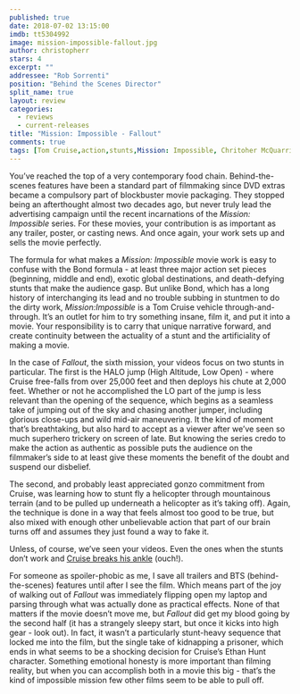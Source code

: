 ```yaml
---
published: true
date: 2018-07-02 13:15:00
imdb: tt5304992
image: mission-impossible-fallout.jpg
author: christopherr
stars: 4
excerpt: ""
addressee: "Rob Sorrenti"
position: "Behind the Scenes Director"
split_name: true
layout: review
categories: 
  - reviews
  - current-releases
title: "Mission: Impossible - Fallout"
comments: true
tags: [Tom Cruise,action,stunts,Mission: Impossible, Chritoher McQuarrie]
---
```

You’ve reached the top of a very contemporary food chain. Behind-the-scenes features have been a standard part of filmmaking since DVD extras became a compulsory part of blockbuster movie packaging. They stopped being an afterthought almost two decades ago, but never truly lead the advertising campaign until the recent incarnations of the _Mission: Impossible_ series. For these movies, your contribution is as important as any trailer, poster, or casting news. And once again, your work sets up and sells the movie perfectly.

The formula for what makes a _Mission: Impossible_ movie work is easy to confuse with the Bond formula - at least three major action set pieces (beginning, middle and end), exotic global destinations, and death-defying stunts that make the audience gasp. But unlike Bond, which has a long history of interchanging its lead and no trouble subbing in stuntmen to do the dirty work, _Mission:Impossible_ is a Tom Cruise vehicle through-and-through. It’s an outlet for him to try something insane, film it, and put it into a movie. Your responsibility is to carry that unique narrative forward, and create continuity between the actuality of a stunt and the artificiality of making a movie.

In the case of _Fallout_, the sixth mission, your videos focus on two stunts in particular. The first is the HALO jump (High Altitude, Low Open) - where Cruise free-falls from over 25,000 feet and then deploys his chute at 2,000 feet. Whether or not he accomplished the LO part of the jump is less relevant than the opening of the sequence, which begins as a seamless take of jumping out of the sky and chasing another jumper, including glorious close-ups and wild mid-air maneuvering. It the kind of moment that’s breathtaking, but also hard to accept as a viewer after we’ve seen so much superhero trickery on screen of late. But knowing the series credo to make the action as authentic as possible puts the audience on the filmmaker’s side to at least give these moments the benefit of the doubt and suspend our disbelief.

The second, and probably least appreciated gonzo commitment from Cruise, was learning how to stunt fly a helicopter through mountainous terrain (and to be pulled up underneath a helicopter as it’s taking off). Again, the technique is done in a way that feels almost too good to be true, but also mixed with enough other unbelievable action that part of our brain turns off and assumes they just found a way to fake it.

Unless, of course, we’ve seen your videos. Even the ones when the stunts don’t work and [Cruise breaks his ankle](https://www.youtube.com/watch?v=QLFRGj-PPNI) (ouch!).

For someone as spoiler-phobic as me, I save all trailers and BTS (behind-the-scenes) features until after I see the film. Which means part of the joy of walking out of _Fallout_ was immediately flipping open my laptop and parsing through what was actually done as practical effects. None of that matters if the movie doesn’t move me, but _Fallout_ did get my blood going by the second half (it has a strangely sleepy start, but once it kicks into high gear - look out). In fact, it wasn’t a particularly stunt-heavy sequence that locked me into the film, but the single take of kidnapping a prisoner, which ends in what seems to be a shocking decision for Cruise’s Ethan Hunt character. Something emotional honesty is more important than filming reality, but when you can accomplish both in a movie this big - that’s the kind of impossible mission few other films seem to be able to pull off.